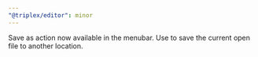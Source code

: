 ```yaml
---
"@triplex/editor": minor
---
```


Save as action now available in the menubar. Use to save the current open file
to another location.
